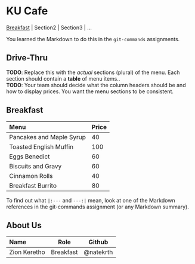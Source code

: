 # KU Cafe

[Breakfast](#breakfast) | Section2 | Section3 | ...

You learned the Markdown to do this in the `git-commands` assignments.

## Drive-Thru

**TODO**: Replace this with the *actual* sections (plural) of the menu.  Each section should contain a **table** of menu items..    
**TODO**: Your team should decide what the column headers should be and how to display prices. You want the menu sections to be consistent.

## Breakfast

| Menu                     | Price    |
|:-------------------------|----------|
| Pancakes and Maple Syrup | 40       |
| Toasted English Muffin   | 100      |
| Eggs Benedict            | 60       |
| Biscuits and Gravy       | 60       |
| Cinnamon Rolls           | 40       |
| Breakfast Burrito        | 80       |

To find out what `|:---` and `---:|` mean, look at one of the Markdown references in the git-commands assignment 
(or any Markdown summary).

## About Us

| Name      | Role      | Github          |
|:----------|-----------|-----------------|
| Zion Keretho | Breakfast |  @natekrth   |

